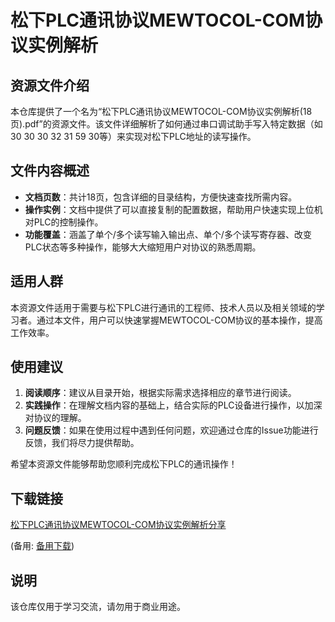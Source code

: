 # 松下PLC通讯协议MEWTOCOL-COM协议实例解析

## 资源文件介绍

本仓库提供了一个名为“松下PLC通讯协议MEWTOCOL-COM协议实例解析(18页).pdf”的资源文件。该文件详细解析了如何通过串口调试助手写入特定数据（如30 30 30 32 31 59 30等）来实现对松下PLC地址的读写操作。

## 文件内容概述

- **文档页数**：共计18页，包含详细的目录结构，方便快速查找所需内容。
- **操作实例**：文档中提供了可以直接复制的配置数据，帮助用户快速实现上位机对PLC的控制操作。
- **功能覆盖**：涵盖了单个/多个读写输入输出点、单个/多个读写寄存器、改变PLC状态等多种操作，能够大大缩短用户对协议的熟悉周期。

## 适用人群

本资源文件适用于需要与松下PLC进行通讯的工程师、技术人员以及相关领域的学习者。通过本文件，用户可以快速掌握MEWTOCOL-COM协议的基本操作，提高工作效率。

## 使用建议

1. **阅读顺序**：建议从目录开始，根据实际需求选择相应的章节进行阅读。
2. **实践操作**：在理解文档内容的基础上，结合实际的PLC设备进行操作，以加深对协议的理解。
3. **问题反馈**：如果在使用过程中遇到任何问题，欢迎通过仓库的Issue功能进行反馈，我们将尽力提供帮助。

希望本资源文件能够帮助您顺利完成松下PLC的通讯操作！

## 下载链接
[松下PLC通讯协议MEWTOCOL-COM协议实例解析分享](https://pan.quark.cn/s/dfda61743c24) 

(备用: [备用下载](https://pan.baidu.com/s/1TAtnGBViUyzGPKEVBnKSCg?pwd=1234))

## 说明

该仓库仅用于学习交流，请勿用于商业用途。
